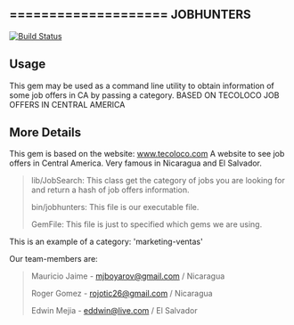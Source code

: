 ====================
JOBHUNTERS
---------------------
[![Build Status](https://travis-ci.org/rojotic26/jobhunters.svg?branch=master)](https://travis-ci.org/rojotic26/jobhunters)

## Usage
This gem may be used as a command line utility to obtain information of some job offers in CA by passing a category.
BASED ON TECOLOCO JOB OFFERS IN CENTRAL AMERICA

## More Details
This gem is based on the website: www.tecoloco.com
A website to see job offers in Central America. Very famous in Nicaragua and El Salvador.

>lib/JobSearch: This class get the category of jobs you are looking for and return a hash of job offers information.
>
>bin/jobhunters: This file is our executable file.
>
>GemFile: This file is just to specified which gems we are using.

This is an example of a category:
'marketing-ventas'

Our team-members are:
>Mauricio Jaime - mjboyarov@gmail.com / Nicaragua
>
>Roger Gomez - rojotic26@gmail.com / Nicaragua
>
>Edwin Mejia - eddwin@live.com / El Salvador
